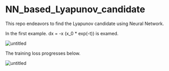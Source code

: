 # NN_based_Lyapunov_candidate

This repo endeavors to find the Lyapunov candidate using Neural Network.

In the first example. dx = -x (x_0 * exp(-t)) is examed.


![untitled](https://github.com/user-attachments/assets/b87a4116-c7ab-466a-bfc4-cae8b0375618)


The training loss progresses below.

![untitled](https://github.com/user-attachments/assets/5b898d99-d51d-48b1-9914-65d3e6f8125b)
